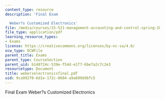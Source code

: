 ```yaml
---
content_type: resource
description: 'Final Exam

  Weber?s Customized Electronics'
file: /media/courses/15-521-management-accounting-and-control-spring-2003/9ca992f06d1e172c0604a9a609ddbfc5_weberselectronicsfinal.pdf
file_type: application/pdf
learning_resource_types:
- Exams
license: https://creativecommons.org/licenses/by-nc-sa/4.0/
ocw_type: OCWFile
parent_title: Exams
parent_type: CourseSection
parent_uid: b148724c-539e-f54d-e1f7-6be7a2c7c2e3
resourcetype: Document
title: weberselectronicsfinal.pdf
uid: 9ca992f0-6d1e-172c-0604-a9a609ddbfc5
---
```

Final Exam
Weber?s Customized Electronics